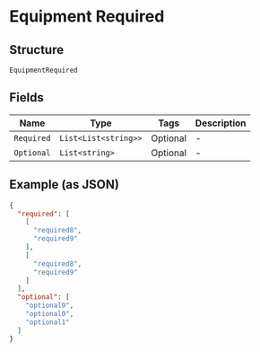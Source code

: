
# Equipment Required

## Structure

`EquipmentRequired`

## Fields

| Name | Type | Tags | Description |
|  --- | --- | --- | --- |
| `Required` | `List<List<string>>` | Optional | - |
| `Optional` | `List<string>` | Optional | - |

## Example (as JSON)

```json
{
  "required": [
    [
      "required8",
      "required9"
    ],
    [
      "required8",
      "required9"
    ]
  ],
  "optional": [
    "optional9",
    "optional0",
    "optional1"
  ]
}
```

